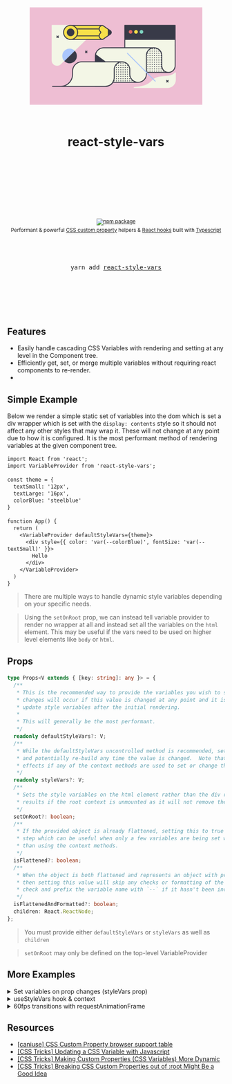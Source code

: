 <div align="center">
  <h1>
    <br/>
    <br/>
    <p align="center">
      <img src="docs/img/style.png" width="400" title="react-style-vars">
    </p>
    <br />
    react-style-vars
    <br />
    <br />
    <br />
    <br />
  </h1>
  <sup>
    <br />
    <br />
    <a href="https://www.npmjs.com/package/react-style-vars">
       <img src="https://img.shields.io/npm/v/react-style-vars.svg" alt="npm package" />
    </a>
    <!-- TODO
     <a href="https://www.npmjs.com/package/react-style-vars">
      <img src="https://img.shields.io/npm/dm/react-style-vars.svg" alt="npm downloads" />
    </a>
    -->
    <!-- TODO
    <a href="http://bradennapier.github.io/react-style-vars">
      <img src="https://img.shields.io/badge/demos-🚀-yellow.svg" alt="demos" />
    </a>
    -->
    <br />
    Performant & powerful <a href="https://developer.mozilla.org/en-US/docs/Web/CSS/Using_CSS_custom_properties">CSS custom property</a> helpers & <a href="https://reactjs.org/docs/hooks-intro.html">React hooks</a> built with <a href="https://www.typescriptlang.org/index.html">Typescript</a>
  </sup>
  <br />
  <br />
  <br />
  <br />
  <pre>yarn add <a href="https://www.npmjs.com/package/react-style-vars">react-style-vars</a></pre>
  <br />
  <br />
  <br />
  <br />
  <br />
</div>

## Features

- Easily handle cascading CSS Variables with rendering and setting at any level in the Component tree.
- Efficiently get, set, or merge multiple variables without requiring react components to re-render.
-

## Simple Example

Below we render a simple static set of variables into the dom which is set a div wrapper which is set with the `display: contents` style so it should not affect any other styles that may wrap it.  These will not change at any point due to how it is configured.  It is the most performant method of rendering variables at the given component tree.

```tsx
import React from 'react';
import VariableProvider from 'react-style-vars';

const theme = {
  textSmall: '12px',
  textLarge: '16px',
  colorBlue: 'steelblue'
}

function App() {
  return (
    <VariableProvider defaultStyleVars={theme}>
      <div style={{ color: 'var(--colorBlue)', fontSize: 'var(--textSmall)' }}>
        Hello
      </div>
    </VariableProvider>
  )
}
```

> There are multiple ways to handle dynamic style variables depending on your specific needs.

> Using the `setOnRoot` prop, we can instead tell variable provider to render no wrapper at all and instead set all the variables on the `html` element. This may be useful if the vars need to be used on higher level elements like `body` or `html`.

## Props

```typescript
type Props<V extends { [key: string]: any }> = {
  /**
   * This is the recommended way to provide the variables you wish to set initially.  After initial render, no
   * changes will occur if this value is changed at any point and it is expected to use the context methods to
   * update style variables after the initial rendering.
   *
   * This will generally be the most performant.
   */
  readonly defaultStyleVars?: V;
  /**
   * While the defaultStyleVars uncontrolled method is recommended, setting this prop will update the variables
   * and potentially re-build any time the value is changed.  Note that this method may cause unintended side
   * effects if any of the context methods are used to set or change the css variables.
   */
  readonly styleVars?: V;
  /**
   * Sets the style variables on the html element rather than the div ref.  Note that this may give undesired
   * results if the root context is unmounted as it will not remove the style variables unless
   */
  setOnRoot?: boolean;
  /**
   * If the provided object is already flattened, setting this to true will allow skipping the var flattening
   * step which can be useful when only a few variables are being set which may also be changed via props rather
   * than using the context methods.
   */
  isFlattened?: boolean;
  /**
   * When the object is both flattened and represents an object with proper variable names as the keys (`{ '--myVarName': '10px' }`)
   * then setting this value will skip any checks or formatting of the variable name during setup.  By default we always
   * check and prefix the variable name with `--` if it hasn't been included.
   */
  isFlattenedAndFormatted?: boolean;
  children: React.ReactNode;
};
```

> You must provide either `defaultStyleVars` or `styleVars` as well as `children`

> `setOnRoot` may only be defined on the top-level VariableProvider

## More Examples

<details>
<summary>Set variables on prop changes (styleVars prop)</summary>

When we just have a simple use case and want the variables to be set whenever the `styleVars` change we can use the `styleVars` prop instead of `defaultStyleVars` and our component will watch and update.

> Since we set `setOnRoot` our children will not be wrapped in a `div` at all.

```tsx
import React, { useLayoutEffect } from 'react';
import VariableProvider, { useStyleVars } from 'react-style-vars';

const textByViewSize = {
  small: '12px',
  medium: '14px',
  large: '16px',
}

function App() {
  const isViewSize = useIsViewSize();

  const vars = React.useMemo(() => ({
    myComponentTextSize: textByViewSize[isViewSize]
  }), [isViewSize])

  return (
    <VariableProvider styleVars={vars} setOnRoot>
      <div style={{ fontSize: 'var(--myComponentTextSize)' }}>
        Hello
      </div>
    </VariableProvider>
  )
}
```

</details>

<details>
<summary>useStyleVars hook & context</summary>

When using the context to change variable values, we can use the `useStyleVars` hooks to get our context.  Our context operates in a cascading manner by default, which mirrors CSS' default behavior.  This means that if we have 2 Providers as parents to the component using the hook and set a variable that is provided by both, the variable will be changed on the provider closest to us.

> While the hooks provide the most control and most performant method for dynamically setting our variables, it is far less verbose to use the `styleVars` prop.  See the example below.

> You can view the complete definition for `CSSVariableContext` [here](https://github.com/bradennapier/react-style-vars/blob/master/src/utils/types.ts#L50)

### Type Signature

```typescript
import { useStyleVars, CSSVariableContext } from 'react-style-vars';

const styles: CSSVariableContext<{ [key: string]: any }> = useStyleVars()

// or if you have a type which gives the variable values directly and want stronger typing

type MyVars = {
  [key: string]: any
}

const styles: CSSVariableContext<MyVars> = useStyleVars<MyVars>()
```

### Example Usage

```tsx
import React, { useLayoutEffect } from 'react';
import VariableProvider, { useStyleVars } from 'react-style-vars';

const textByViewSize = {
  small: '12px',
  medium: '14px',
  large: '16px',
}

function MyComponent() {
  // small or medium or large
  const isViewSize = useIsViewSize();
  const styles = useStyleVars();

  useLayoutEffect(() => {
    styles.setStyleVar('myComponentTextSize', textByViewSize[isViewSize])
  }, [isViewSize])

  return (
    <div style={{ fontSize: 'var(--myComponentTextSize)' }}>
      Hello
    </div>
  )
}

function App() {
  return (
    <VariableProvider defaultStyleVars={{ myComponentTextSize: '14px' }} setOnRoot>
      <MyComponent />
    </VariableProvider>
  )
}
```
</details>

<details>
<summary>60fps transitions with requestAnimationFrame</summary>

This ends up transitioning on `grid-template-columns` to provide for an animated sidebar menu which pops in and out when controlled manually or by hover.

> This example currently has a lot of implementation-specific details.  Need to simplify it down to remove that.

```js
import React, { ReactChild } from 'react';
import { Link } from '@reach/router';

import styled from '@emotion/styled';

import config from 'config';
import VariableProvider from 'react-style-vars';
import { useStateModules } from 'shared/hooks/useStateModules';
import { useGlobalStyleVars } from 'shared/hooks/useGlobalStyleVars';
import { Selectors, StateActions } from 'shared/store/types';

const Wrapper = styled.div`
  grid-area: menu;
  overflow: hidden;
  background: var(--backgroundBodyPrimary);
  color: var(--textBodyPrimary);
  border-right: var(--borderLight);
  width: var(--elementSidebarWidth);
  a {
    color: var(--textBodySecondary);
    flex: 1;
    display: flex;
    align-items: center;
    height: 100%;
    text-indent: 10px;
  }
`;

const ResourcesWrapper = styled.div`
  display: flex;
  flex-direction: column;
  transform: var(--resourceWrapperTransform);
  transition: transform 1s ease;
`;

const ResourceWrapper = styled.div`
  display: flex;
  flex-direction: row;
  width: var(--resourceWrapperWidth);

  overflow: hidden;
  white-space: nowrap;
  height: 40px;
  min-height: 40px;
  flex: 1;
  align-items: center;
  cursor: pointer;
  border-bottom: var(--borderLight);

  position: relative;
  z-index: 1;

  & > :before {
    content: '';
    position: absolute;
    top: 0;
    left: 0;
    right: 0;
    bottom: 0;
    opacity: 0;
    background-color: rgba(255, 255, 255, 0.3);
    transition: opacity 1s ease;
  }

  & > :hover {
    :before {
      opacity: 1;
    }
  }
`;

const IconWrapper = styled.div`
  > div {
    flex: 1;
    display: flex;
    align-items: center;
    justify-content: center;
    :first-of-type {
      max-width: 50px;
    }
  }
  display: flex;
  max-width: 150px;
  align-items: center;
  justify-content: center;
  flex: 1;
`;

function setMenuState(
  styleVars: ReturnType<typeof useGlobalStyleVars>,
  defaultWidth: number,
  state: any,
  onComplete: any,
) {
  const val = styleVars.getStyleVar('--elementSidebarWidth');
  if (!val) {
    throw new Error('[ERROR] | Menu | Unknown value for elementSidebarWidth');
  }
  let currentFrame: number;

  let n =
    typeof val === 'string' ? Number(val.substr(0, val.indexOf('p'))) : val;

  const animate = () => {
    if (state.shouldBeOpened) {
      if (n === defaultWidth) {
        cancelAnimationFrame(currentFrame);
        onComplete();
        return;
      }
      n += 10;
      if (n >= defaultWidth) {
        n = defaultWidth;
      }
    } else {
      if (n <= 50) {
        cancelAnimationFrame(currentFrame);
        onComplete();
        return;
      }
      n -= 10;
    }
    styleVars.setNearestDefinedStyleVar('--elementSidebarWidth', `${n}px`);
    currentFrame = requestAnimationFrame(animate);
  };

  if (state.isInitialRender) {
    onComplete();

    if (state.isOpened) {
      styleVars.setNearestDefinedStyleVar(
        '--elementSidebarWidth',
        `${defaultWidth}px`,
      );
    } else {
      styleVars.setNearestDefinedStyleVar('--elementSidebarWidth', `50px`);
    }
  } else {
    currentFrame = requestAnimationFrame(animate);
  }

  return () => {
    cancelAnimationFrame(currentFrame);
  };
}

function Resource({
  children,
  to,
  idx,
}: {
  to: string;
  idx: number;
  children: ReactChild;
}) {
  return (
    <ResourceWrapper>
      <IconWrapper>
        <div>{idx}</div>
        <div />
      </IconWrapper>
      <Link
        to={to}
        getProps={(props) => {
          let isCurrent: boolean = props.isPartiallyCurrent;
          const path = props.location.pathname;
          if (path.startsWith('/tokens')) {
            if (path === '/tokens/quote' && to === '/tokens/quote') {
              isCurrent = true;
            } else if (path === '/tokens/quote') {
              isCurrent = false;
            }
          }
          // the object returned here is passed to the
          // anchor element's props
          return {
            style: isCurrent
              ? {
                  color: 'steelblue',
                  fontWeight: 'bold',
                }
              : undefined,
          };
        }}
      >
        {children}
      </Link>
    </ResourceWrapper>
  );
}

function useTimedSidebarHover(
  isOpened: boolean,
  isToggleLocked: boolean,
  setMenu: StateActions['setMenu'],
) {
  const timerRef = React.useRef<number>();

  const onMouseEnter = React.useCallback(() => {
    clearTimeout(timerRef.current);
    if (!isOpened) {
      timerRef.current = window.setTimeout(() => setMenu(true), 200);
      return () => clearTimeout(timerRef.current);
    }
  }, [timerRef, isOpened, setMenu]);

  const onMouseLeave = React.useCallback(() => {
    clearTimeout(timerRef.current);
    if (isOpened && !isToggleLocked) {
      clearTimeout(timerRef.current);
      timerRef.current = window.setTimeout(() => setMenu(false), 1000);
      return () => clearTimeout(timerRef.current);
    }
  }, [isOpened, isToggleLocked, setMenu]);

  return { onMouseEnter, onMouseLeave };
}

export default React.memo(function Menu() {
  const styles = useGlobalStyleVars();

  const sidebarWidth: string = React.useMemo(
    () =>
      styles.getNearestDefinedDefaultStyleVar<string>('elementSidebarWidth'),
    // eslint-disable-next-line react-hooks/exhaustive-deps
    [],
  );

  const defaultWidthN = React.useMemo(
    () => Number(sidebarWidth.substr(0, sidebarWidth.indexOf('p'))),
    [sidebarWidth],
  );

  const getState = React.useCallback(
    (selectors: Selectors) => ({
      isOpened: selectors.menuIsOpened,
      menuState: selectors.menuController,
    }),
    [],
  );

  const getActions = React.useCallback(
    (actions: StateActions) => ({
      setMovingComplete: actions.setMovingComplete,
      setMenu: actions.setMenu,
    }),
    [],
  );

  const {
    state: { menuState },
    actions,
  } = useStateModules(getState, getActions);

  const { onMouseEnter, onMouseLeave } = useTimedSidebarHover(
    menuState.shouldBeOpened,
    menuState.isToggleLocked,
    actions.setMenu,
  );

  React.useEffect(() => {
    if (
      menuState.isInitialRender ||
      menuState.isOpened !== menuState.shouldBeOpened ||
      menuState.isMoving
    ) {
      return setMenuState(
        styles,
        defaultWidthN,
        menuState,
        actions.setMovingComplete,
      );
    }
  }, [styles, menuState, actions.setMovingComplete, defaultWidthN]);

  const localStyleVars = React.useMemo(
    () => ({
      resourceWrapperTransform: menuState.shouldBeOpened
        ? 'translateX(-145px)'
        : 'translateX(0)',
      resourceWrapperWidth: `calc(${sidebarWidth} + 150px)`,
    }),
    [menuState.shouldBeOpened, sidebarWidth],
  );

  return (
    <VariableProvider styleVars={localStyleVars}>
      <Wrapper onMouseEnter={onMouseEnter} onMouseLeave={onMouseLeave}>
        <ResourcesWrapper>
          {config.resources.map(([resource, { home }], idx) => (
            <Resource to={home} key={resource} idx={idx}>
              {resource}
            </Resource>
          ))}
        </ResourcesWrapper>
      </Wrapper>
    </VariableProvider>
  );
});



```
</details>

## Resources

- [[caniuse] CSS Custom Property browser support table](https://caniuse.com/#search=custom%20properties)
- [[CSS Tricks] Updating a CSS Variable with Javascript](https://css-tricks.com/updating-a-css-variable-with-javascript/)
- [[CSS Tricks] Making Custom Properties (CSS Variables) More Dynamic](https://css-tricks.com/making-custom-properties-css-variables-dynamic/)
- [[CSS Tricks] Breaking CSS Custom Properties out of :root Might Be a Good Idea](https://css-tricks.com/breaking-css-custom-properties-out-of-root-might-be-a-good-idea/)
